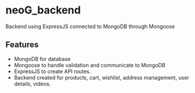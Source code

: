 # neoG_backend
Backend using ExpressJS connected to MongoDB through Mongoose

## Features
* MongoDB for database
* Mongoose to handle validation and communicate to MongoDB
* ExpressJS to create API routes.
* Backend created for products, cart, wishlist, address management, user details, videos.